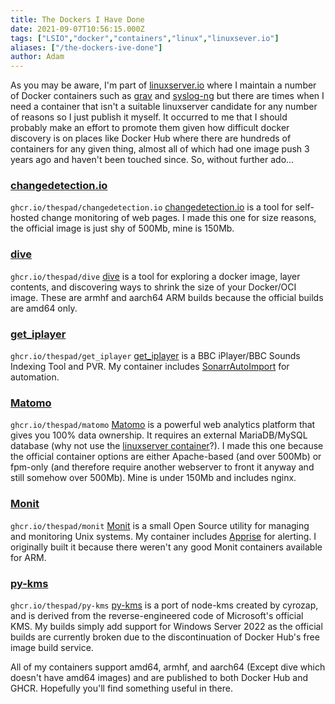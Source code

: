 ```yaml
---
title: The Dockers I Have Done
date: 2021-09-07T10:56:15.000Z
tags: ["LSIO","docker","containers","linux","linuxsever.io"]
aliases: ["/the-dockers-ive-done"]
author: Adam
---
```


As you may be aware, I'm part of [linuxserver.io](https://linuxserver.io/) where I maintain a number of Docker containers such as [grav](https://github.com/linuxserver/docker-grav/) and [syslog-ng](https://github.com/linuxserver/docker-syslog-ng) but there are times when I need a container that isn't a suitable linuxserver candidate for any number of reasons so I just publish it myself. It occurred to me that I should probably make an effort to promote them given how difficult docker discovery is on places like Docker Hub where there are hundreds of containers for any given thing, almost all of which had one image push 3 years ago and haven't been touched since. So, without further ado...

### [changedetection.io](https://github.com/TheSpad/docker-changedetection.io)

`ghcr.io/thespad/changedetection.io`
[changedetection.io](https://github.com/dgtlmoon/changedetection.io) is a tool for self-hosted change monitoring of web pages. I made this one for size reasons, the official image is just shy of 500Mb, mine is 150Mb.

### [dive](https://github.com/TheSpad/docker-dive)

`ghcr.io/thespad/dive`
[dive](https://github.com/wagoodman/dive) is a tool for exploring a docker image, layer contents, and discovering ways to shrink the size of your Docker/OCI image. These are armhf and aarch64 ARM builds because the official builds are amd64 only.

### [get_iplayer](https://github.com/TheSpad/docker-get_iplayer)

`ghcr.io/thespad/get_iplayer`
[get_iplayer](https://github.com/get-iplayer/get_iplayer/) is a BBC iPlayer/BBC Sounds Indexing Tool and PVR. My container includes [SonarrAutoImport](https://github.com/Webreaper/SonarrAutoImport/) for automation.

### [Matomo](https://github.com/TheSpad/docker-matomo)

`ghcr.io/thespad/matomo`
[Matomo](https://github.com/matomo-org/matomo/) is a powerful web analytics platform that gives you 100% data ownership. It requires an external MariaDB/MySQL database (why not use the [linuxserver container](https://github.com/linuxserver/docker-mariadb)?). I made this one because the official container options are either Apache-based (and over 500Mb) or fpm-only (and therefore require another webserver to front it anyway and still somehow over 500Mb). Mine is under 150Mb and includes nginx.

### [Monit](https://github.com/TheSpad/docker-monit)

`ghcr.io/thespad/monit`
[Monit](https://mmonit.com/monit/) is a small Open Source utility for managing and monitoring Unix systems. My container includes [Apprise](https://github.com/caronc/apprise) for alerting. I originally built it because there weren't any good Monit containers available for ARM.

### [py-kms](https://github.com/TheSpad/docker-py-kms)

`ghcr.io/thespad/py-kms`
[py-kms](https://github.com/SystemRage/py-kms) is a port of node-kms created by cyrozap, and is derived from the reverse-engineered code of Microsoft's official KMS. My builds simply add support for Windows Server 2022 as the official builds are currently broken due to the discontinuation of Docker Hub's free image build service.

All of my containers support amd64, armhf, and aarch64 (Except dive which doesn't have amd64 images) and are published to both Docker Hub and GHCR. Hopefully you'll find something useful in there.
